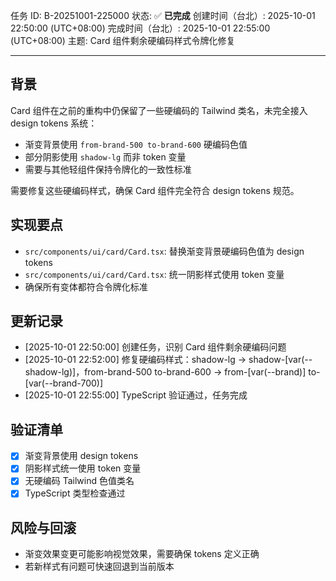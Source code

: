 任务 ID: B-20251001-225000
状态: ✅ **已完成**
创建时间（台北）: 2025-10-01 22:50:00 (UTC+08:00)
完成时间（台北）: 2025-10-01 22:55:00 (UTC+08:00)
主题: Card 组件剩余硬编码样式令牌化修复

---

## 背景
Card 组件在之前的重构中仍保留了一些硬编码的 Tailwind 类名，未完全接入 design tokens 系统：
- 渐变背景使用 `from-brand-500 to-brand-600` 硬编码色值
- 部分阴影使用 `shadow-lg` 而非 token 变量
- 需要与其他轻组件保持令牌化的一致性标准

需要修复这些硬编码样式，确保 Card 组件完全符合 design tokens 规范。

## 实现要点
- `src/components/ui/card/Card.tsx`: 替换渐变背景硬编码色值为 design tokens
- `src/components/ui/card/Card.tsx`: 统一阴影样式使用 token 变量
- 确保所有变体都符合令牌化标准

## 更新记录
- [2025-10-01 22:50:00] 创建任务，识别 Card 组件剩余硬编码问题
- [2025-10-01 22:52:00] 修复硬编码样式：shadow-lg → shadow-[var(--shadow-lg)]，from-brand-500 to-brand-600 → from-[var(--brand)] to-[var(--brand-700)]
- [2025-10-01 22:55:00] TypeScript 验证通过，任务完成

## 验证清单
- [x] 渐变背景使用 design tokens
- [x] 阴影样式统一使用 token 变量
- [x] 无硬编码 Tailwind 色值类名
- [x] TypeScript 类型检查通过

## 风险与回滚
- 渐变效果变更可能影响视觉效果，需要确保 tokens 定义正确
- 若新样式有问题可快速回退到当前版本